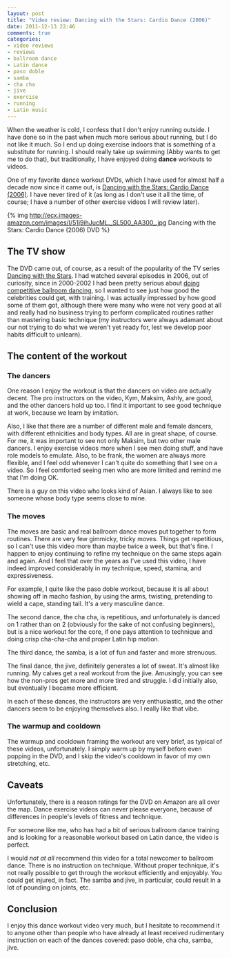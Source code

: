 ```yaml
---
layout: post
title: "Video review: Dancing with the Stars: Cardio Dance (2006)"
date: 2011-12-13 22:46
comments: true
categories:
- video reviews
- reviews
- ballroom dance
- Latin dance
- paso doble
- samba
- cha cha
- jive
- exercise
- running
- Latin music
---
```

When the weather is cold, I confess that I don't enjoy running outside. I have done so in the past when much more serious about running, but I do not like it much. So I end up doing exercise indoors that is something of a substitute for running. I should really take up swimming (Abby wants to get me to do that), but traditionally, I have enjoyed doing **dance** workouts to videos.

One of my favorite dance workout DVDs, which I have used for almost half a decade now since it came out, is [Dancing with the Stars: Cardio Dance (2006)](http://www.amazon.com/Dancing-Stars-Cardio-Dance/dp/B000MMMTC8). I have never tired of it (as long as I don't use it all the time, of course; I have a number of other exercise videos I will review later).

{% img http://ecx.images-amazon.com/images/I/51j9ihJucML._SL500_AA300_.jpg Dancing with the Stars: Cardio Dance (2006) DVD %}

<!--more-->

## The TV show

The DVD came out, of course, as a result of the popularity of the TV series [Dancing with the Stars](http://en.wikipedia.org/wiki/Dancing_with_the_Stars_%28U.S._TV_series%29). I had watched several episodes in 2006, out of curiosity, since in 2000-2002 I had been pretty serious about [doing competitive ballroom dancing](/blog/2011/10/18/disagreement-on-the-use-of-time/), so I wanted to see just how good the celebrities could get, with training. I was actually impressed by how good some of them got, although there were many who were not very good at all and really had no business trying to perform complicated routines rather than mastering basic technique (my instructors were always adamant about our not trying to do what we weren't yet ready for, lest we develop poor habits difficult to unlearn).

## The content of the workout

### The dancers

One reason I enjoy the workout is that the dancers on video are actually decent. The pro instructors on the video, Kym, Maksim, Ashly, are good, and the other dancers hold up too. I find it important to see good technique at work, because we learn by imitation.

Also, I like that there are a number of different male and female dancers, with different ethnicities and body types. All are in great shape, of course. For me, it was important to see not only Maksim, but two other male dancers. I enjoy exercise videos more when I see men doing stuff, and have role models to emulate. Also, to be frank, the women are always more flexible, and I feel odd whenever I can't quite do something that I see on a video. So I feel comforted seeing men who are more limited and remind me that I'm doing OK.

There is a guy on this video who looks kind of Asian. I always like to see someone whose body type seems close to mine.

### The moves

The moves are basic and real ballroom dance moves put together to form routines. There are very few gimmicky, tricky moves. Things get repetitious, so I can't use this video more than maybe twice a week, but that's fine. I happen to enjoy continuing to refine my technique on the same steps again and again. And I feel that over the years as I've used this video, I have indeed improved considerably in my technique, speed, stamina, and expressiveness.

For example, I quite like the paso doble workout, because it is all about showing off in macho fashion, by using the arms, twisting, pretending to wield a cape, standing tall. It's a very masculine dance.

The second dance, the cha cha, is repetitious, and unfortunately is danced on 1 rather than on 2 (obviously for the sake of not confusing beginners), but is a nice workout for the core, if one pays attention to technique and doing crisp cha-cha-cha and proper Latin hip motion.

The third dance, the samba, is a lot of fun and faster and more strenuous.

The final dance, the jive, definitely generates a lot of sweat. It's almost like running. My calves get a real workout from the jive. Amusingly, you can see how the non-pros get more and more tired and struggle. I did initially also, but eventually I became more efficient.

In each of these dances, the instructors are very enthusiastic, and the other dancers seem to be enjoying themselves also. I really like that vibe.

### The warmup and cooldown

The warmup and cooldown framing the workout are very brief, as typical of these videos, unfortunately. I simply warm up by myself before even popping in the DVD, and I skip the video's cooldown in favor of my own stretching, etc.

## Caveats

Unfortunately, there is a reason ratings for the DVD on Amazon are all over the map. Dance exercise videos can never please everyone, because of differences in people's levels of fitness and technique.

For someone like me, who has had a bit of serious ballroom dance training and is looking for a reasonable workout based on Latin dance, the video is perfect.

I would *not at all* recommend this video for a total newcomer to ballroom dance. There is no instruction on technique. Without proper technique, it's not really possible to get through the workout efficiently and enjoyably. You could get injured, in fact. The samba and jive, in particular, could result in a lot of pounding on joints, etc.

## Conclusion

I enjoy this dance workout video very much, but I hesitate to recommend it to anyone other than people who have already at least received rudimentary instruction on each of the dances covered: paso doble, cha cha, samba, jive.
